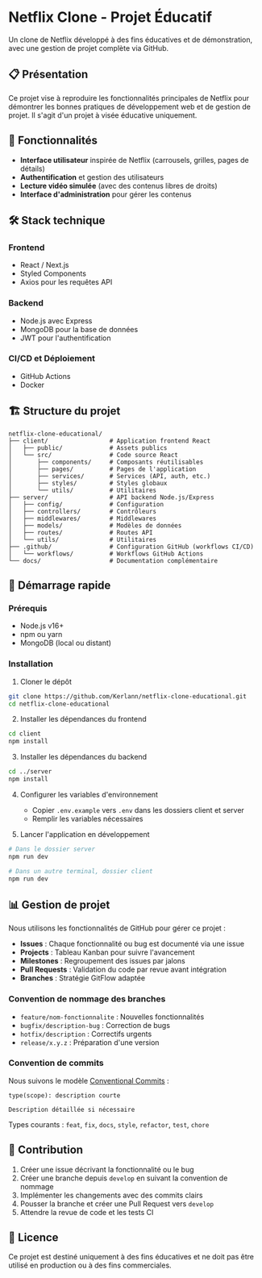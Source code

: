 # Netflix Clone - Projet Éducatif

Un clone de Netflix développé à des fins éducatives et de démonstration, avec une gestion de projet complète via GitHub.

## 📋 Présentation

Ce projet vise à reproduire les fonctionnalités principales de Netflix pour démontrer les bonnes pratiques de développement web et de gestion de projet. Il s'agit d'un projet à visée éducative uniquement.

## 🚀 Fonctionnalités

- **Interface utilisateur** inspirée de Netflix (carrousels, grilles, pages de détails)
- **Authentification** et gestion des utilisateurs
- **Lecture vidéo simulée** (avec des contenus libres de droits)
- **Interface d'administration** pour gérer les contenus

## 🛠️ Stack technique

### Frontend
- React / Next.js
- Styled Components
- Axios pour les requêtes API

### Backend
- Node.js avec Express
- MongoDB pour la base de données
- JWT pour l'authentification

### CI/CD et Déploiement
- GitHub Actions
- Docker

## 🏗️ Structure du projet

```
netflix-clone-educational/
├── client/                 # Application frontend React
│   ├── public/             # Assets publics
│   └── src/                # Code source React
│       ├── components/     # Composants réutilisables
│       ├── pages/          # Pages de l'application
│       ├── services/       # Services (API, auth, etc.)
│       ├── styles/         # Styles globaux
│       └── utils/          # Utilitaires
├── server/                 # API backend Node.js/Express
│   ├── config/             # Configuration
│   ├── controllers/        # Contrôleurs
│   ├── middlewares/        # Middlewares
│   ├── models/             # Modèles de données
│   ├── routes/             # Routes API
│   └── utils/              # Utilitaires
├── .github/                # Configuration GitHub (workflows CI/CD)
│   └── workflows/          # Workflows GitHub Actions
└── docs/                   # Documentation complémentaire
```

## 🚦 Démarrage rapide

### Prérequis
- Node.js v16+
- npm ou yarn
- MongoDB (local ou distant)

### Installation

1. Cloner le dépôt
```bash
git clone https://github.com/Kerlann/netflix-clone-educational.git
cd netflix-clone-educational
```

2. Installer les dépendances du frontend
```bash
cd client
npm install
```

3. Installer les dépendances du backend
```bash
cd ../server
npm install
```

4. Configurer les variables d'environnement
   - Copier `.env.example` vers `.env` dans les dossiers client et server
   - Remplir les variables nécessaires

5. Lancer l'application en développement
```bash
# Dans le dossier server
npm run dev

# Dans un autre terminal, dossier client
npm run dev
```

## 📊 Gestion de projet

Nous utilisons les fonctionnalités de GitHub pour gérer ce projet :

- **Issues** : Chaque fonctionnalité ou bug est documenté via une issue
- **Projects** : Tableau Kanban pour suivre l'avancement
- **Milestones** : Regroupement des issues par jalons
- **Pull Requests** : Validation du code par revue avant intégration
- **Branches** : Stratégie GitFlow adaptée

### Convention de nommage des branches
- `feature/nom-fonctionnalite` : Nouvelles fonctionnalités
- `bugfix/description-bug` : Correction de bugs
- `hotfix/description` : Correctifs urgents
- `release/x.y.z` : Préparation d'une version

### Convention de commits
Nous suivons le modèle [Conventional Commits](https://www.conventionalcommits.org/) :
```
type(scope): description courte

Description détaillée si nécessaire
```

Types courants : `feat`, `fix`, `docs`, `style`, `refactor`, `test`, `chore`

## 🤝 Contribution

1. Créer une issue décrivant la fonctionnalité ou le bug
2. Créer une branche depuis `develop` en suivant la convention de nommage
3. Implémenter les changements avec des commits clairs
4. Pousser la branche et créer une Pull Request vers `develop`
5. Attendre la revue de code et les tests CI

## 📄 Licence

Ce projet est destiné uniquement à des fins éducatives et ne doit pas être utilisé en production ou à des fins commerciales.
